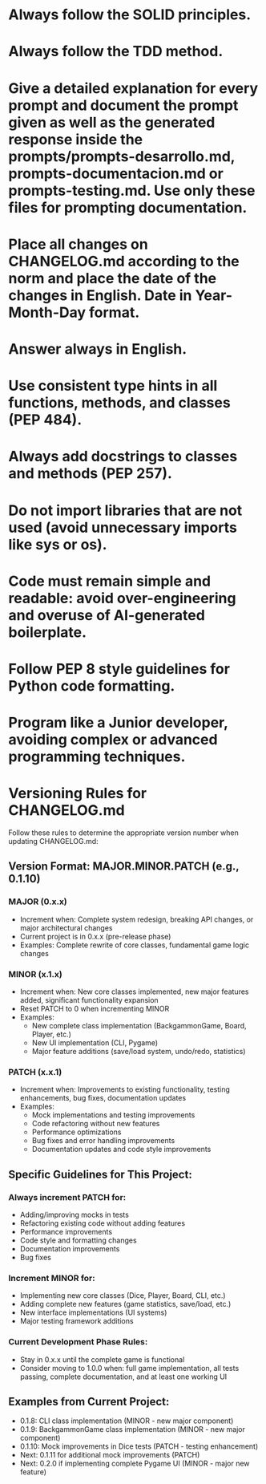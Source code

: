 # Always follow the SOLID principles.
# Always follow the TDD method.
# Give a detailed explanation for every prompt and document the prompt given as well as the generated response inside the prompts/prompts-desarrollo.md, prompts-documentacion.md or prompts-testing.md. Use only these files for prompting documentation.
# Place all changes on CHANGELOG.md according to the norm and place the date of the changes in English. Date in Year-Month-Day format.
# Answer always in English.

# Use consistent type hints in all functions, methods, and classes (PEP 484).
# Always add docstrings to classes and methods (PEP 257).
# Do not import libraries that are not used (avoid unnecessary imports like sys or os).
# Code must remain simple and readable: avoid over-engineering and overuse of AI-generated boilerplate.
# Follow PEP 8 style guidelines for Python code formatting.
# Program like a Junior developer, avoiding complex or advanced programming techniques.

# Versioning Rules for CHANGELOG.md

Follow these rules to determine the appropriate version number when updating CHANGELOG.md:

## Version Format: MAJOR.MINOR.PATCH (e.g., 0.1.10)

### MAJOR (0.x.x)
- Increment when: Complete system redesign, breaking API changes, or major architectural changes
- Current project is in 0.x.x (pre-release phase)
- Examples: Complete rewrite of core classes, fundamental game logic changes

### MINOR (x.1.x) 
- Increment when: New core classes implemented, new major features added, significant functionality expansion
- Reset PATCH to 0 when incrementing MINOR
- Examples: 
  - New complete class implementation (BackgammonGame, Board, Player, etc.)
  - New UI implementation (CLI, Pygame)
  - Major feature additions (save/load system, undo/redo, statistics)

### PATCH (x.x.1)
- Increment when: Improvements to existing functionality, testing enhancements, bug fixes, documentation updates
- Examples:
  - Mock implementations and testing improvements
  - Code refactoring without new features
  - Performance optimizations
  - Bug fixes and error handling improvements
  - Documentation updates and code style improvements

## Specific Guidelines for This Project:

### Always increment PATCH for:
- Adding/improving mocks in tests
- Refactoring existing code without adding features
- Performance improvements
- Code style and formatting changes
- Documentation improvements
- Bug fixes

### Increment MINOR for:
- Implementing new core classes (Dice, Player, Board, CLI, etc.)
- Adding complete new features (game statistics, save/load, etc.)
- New interface implementations (UI systems)
- Major testing framework additions

### Current Development Phase Rules:
- Stay in 0.x.x until the complete game is functional
- Consider moving to 1.0.0 when: full game implementation, all tests passing, complete documentation, and at least one working UI

## Examples from Current Project:
- 0.1.8: CLI class implementation (MINOR - new major component)
- 0.1.9: BackgammonGame class implementation (MINOR - new major component)  
- 0.1.10: Mock improvements in Dice tests (PATCH - testing enhancement)
- Next: 0.1.11 for additional mock improvements (PATCH)
- Next: 0.2.0 if implementing complete Pygame UI (MINOR - major new feature)